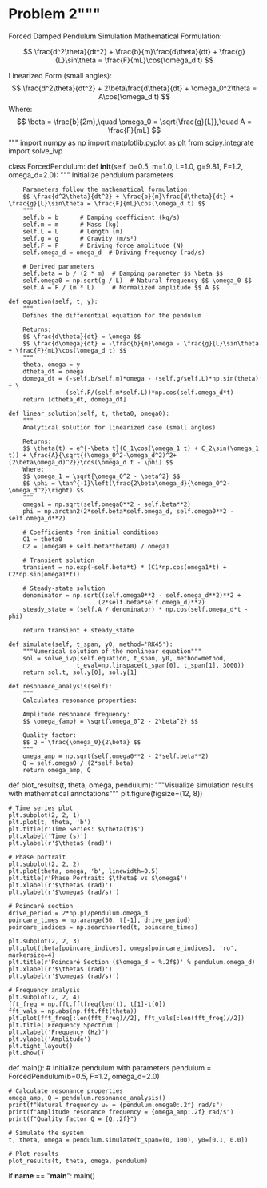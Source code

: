 # Problem 2"""
Forced Damped Pendulum Simulation
Mathematical Formulation:

$$ \frac{d^2\theta}{dt^2} + \frac{b}{m}\frac{d\theta}{dt} + \frac{g}{L}\sin\theta = \frac{F}{mL}\cos(\omega_d t) $$

Linearized Form (small angles):
$$ \frac{d^2\theta}{dt^2} + 2\beta\frac{d\theta}{dt} + \omega_0^2\theta = A\cos(\omega_d t) $$
Where:
$$ \beta = \frac{b}{2m},\quad \omega_0 = \sqrt{\frac{g}{L}},\quad A = \frac{F}{mL} $$
"""
import numpy as np
import matplotlib.pyplot as plt
from scipy.integrate import solve_ivp

class ForcedPendulum:
    def __init__(self, b=0.5, m=1.0, L=1.0, g=9.81, F=1.2, omega_d=2.0):
        """
        Initialize pendulum parameters
        
        Parameters follow the mathematical formulation:
        $$ \frac{d^2\theta}{dt^2} + \frac{b}{m}\frac{d\theta}{dt} + \frac{g}{L}\sin\theta = \frac{F}{mL}\cos(\omega_d t) $$
        """
        self.b = b      # Damping coefficient (kg/s)
        self.m = m      # Mass (kg)
        self.L = L      # Length (m)
        self.g = g      # Gravity (m/s²)
        self.F = F      # Driving force amplitude (N)
        self.omega_d = omega_d  # Driving frequency (rad/s)
        
        # Derived parameters
        self.beta = b / (2 * m)  # Damping parameter $$ \beta $$
        self.omega0 = np.sqrt(g / L)  # Natural frequency $$ \omega_0 $$
        self.A = F / (m * L)     # Normalized amplitude $$ A $$
        
    def equation(self, t, y):
        """
        Defines the differential equation for the pendulum
        
        Returns:
        $$ \frac{d\theta}{dt} = \omega $$
        $$ \frac{d\omega}{dt} = -\frac{b}{m}\omega - \frac{g}{L}\sin\theta + \frac{F}{mL}\cos(\omega_d t) $$
        """
        theta, omega = y
        dtheta_dt = omega
        domega_dt = (-self.b/self.m)*omega - (self.g/self.L)*np.sin(theta) + \
                    (self.F/(self.m*self.L))*np.cos(self.omega_d*t)
        return [dtheta_dt, domega_dt]
    
    def linear_solution(self, t, theta0, omega0):
        """
        Analytical solution for linearized case (small angles)
        
        Returns:
        $$ \theta(t) = e^{-\beta t}(C_1\cos(\omega_1 t) + C_2\sin(\omega_1 t)) + \frac{A}{\sqrt{(\omega_0^2-\omega_d^2)^2+(2\beta\omega_d)^2}}\cos(\omega_d t - \phi) $$
        Where:
        $$ \omega_1 = \sqrt{\omega_0^2 - \beta^2} $$
        $$ \phi = \tan^{-1}\left(\frac{2\beta\omega_d}{\omega_0^2-\omega_d^2}\right) $$
        """
        omega1 = np.sqrt(self.omega0**2 - self.beta**2)
        phi = np.arctan2(2*self.beta*self.omega_d, self.omega0**2 - self.omega_d**2)
        
        # Coefficients from initial conditions
        C1 = theta0
        C2 = (omega0 + self.beta*theta0) / omega1
        
        # Transient solution
        transient = np.exp(-self.beta*t) * (C1*np.cos(omega1*t) + C2*np.sin(omega1*t))
        
        # Steady-state solution
        denominator = np.sqrt((self.omega0**2 - self.omega_d**2)**2 + 
                             (2*self.beta*self.omega_d)**2)
        steady_state = (self.A / denominator) * np.cos(self.omega_d*t - phi)
        
        return transient + steady_state
    
    def simulate(self, t_span, y0, method='RK45'):
        """Numerical solution of the nonlinear equation"""
        sol = solve_ivp(self.equation, t_span, y0, method=method, 
                       t_eval=np.linspace(t_span[0], t_span[1], 3000))
        return sol.t, sol.y[0], sol.y[1]
    
    def resonance_analysis(self):
        """
        Calculates resonance properties:
        
        Amplitude resonance frequency:
        $$ \omega_{amp} = \sqrt{\omega_0^2 - 2\beta^2} $$
        
        Quality factor:
        $$ Q = \frac{\omega_0}{2\beta} $$
        """
        omega_amp = np.sqrt(self.omega0**2 - 2*self.beta**2)
        Q = self.omega0 / (2*self.beta)
        return omega_amp, Q

def plot_results(t, theta, omega, pendulum):
    """Visualize simulation results with mathematical annotations"""
    plt.figure(figsize=(12, 8))
    
    # Time series plot
    plt.subplot(2, 2, 1)
    plt.plot(t, theta, 'b')
    plt.title(r'Time Series: $\theta(t)$')
    plt.xlabel('Time (s)')
    plt.ylabel(r'$\theta$ (rad)')
    
    # Phase portrait
    plt.subplot(2, 2, 2)
    plt.plot(theta, omega, 'b', linewidth=0.5)
    plt.title(r'Phase Portrait: $\theta$ vs $\omega$')
    plt.xlabel(r'$\theta$ (rad)')
    plt.ylabel(r'$\omega$ (rad/s)')
    
    # Poincaré section
    drive_period = 2*np.pi/pendulum.omega_d
    poincare_times = np.arange(50, t[-1], drive_period)
    poincare_indices = np.searchsorted(t, poincare_times)
    
    plt.subplot(2, 2, 3)
    plt.plot(theta[poincare_indices], omega[poincare_indices], 'ro', markersize=4)
    plt.title(r'Poincaré Section ($\omega_d = %.2f$)' % pendulum.omega_d)
    plt.xlabel(r'$\theta$ (rad)')
    plt.ylabel(r'$\omega$ (rad/s)')
    
    # Frequency analysis
    plt.subplot(2, 2, 4)
    fft_freq = np.fft.fftfreq(len(t), t[1]-t[0])
    fft_vals = np.abs(np.fft.fft(theta))
    plt.plot(fft_freq[:len(fft_freq)//2], fft_vals[:len(fft_freq)//2])
    plt.title('Frequency Spectrum')
    plt.xlabel('Frequency (Hz)')
    plt.ylabel('Amplitude')
    plt.tight_layout()
    plt.show()

def main():
    # Initialize pendulum with parameters
    pendulum = ForcedPendulum(b=0.5, F=1.2, omega_d=2.0)
    
    # Calculate resonance properties
    omega_amp, Q = pendulum.resonance_analysis()
    print(f"Natural frequency ω₀ = {pendulum.omega0:.2f} rad/s")
    print(f"Amplitude resonance frequency = {omega_amp:.2f} rad/s")
    print(f"Quality factor Q = {Q:.2f}")
    
    # Simulate the system
    t, theta, omega = pendulum.simulate(t_span=(0, 100), y0=[0.1, 0.0])
    
    # Plot results
    plot_results(t, theta, omega, pendulum)

if __name__ == "__main__":
    main()